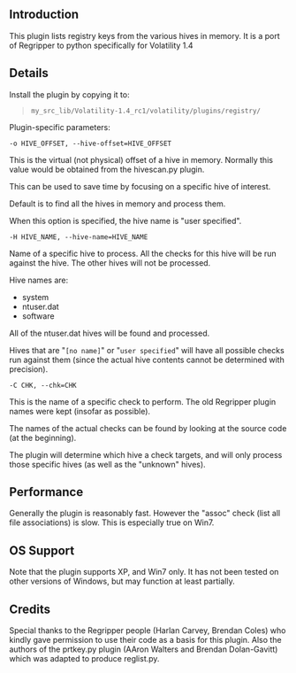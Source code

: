 ## Introduction ##

This plugin lists registry keys from the various hives in memory. It is a port of Regripper to python specifically for Volatility 1.4


## Details ##

Install the plugin by copying it to:

> `my_src_lib/Volatility-1.4_rc1/volatility/plugins/registry/`

Plugin-specific parameters:

```
-o HIVE_OFFSET, --hive-offset=HIVE_OFFSET
```

This is the virtual (not physical) offset of a hive in memory. Normally this value would be obtained from the hivescan.py plugin.

This can be used to save time by focusing on a specific hive of interest.

Default is to find all the hives in memory and process them.

When this option is specified, the hive name is "user specified".

```
-H HIVE_NAME, --hive-name=HIVE_NAME
```

Name of a specific hive to process. All the checks for this hive will be run against the hive. The other hives will not be processed.

Hive names are:

  * system
  * ntuser.dat
  * software

All of the ntuser.dat hives will be found and processed.

Hives that are "`[no name]`" or "`user specified`" will have all possible checks run against them (since the actual hive contents cannot be determined with precision).

```
-C CHK, --chk=CHK
```

This is the name of a specific check to perform. The old Regripper plugin names were kept (insofar as possible).

The names of the actual checks can be found by looking at the source code (at the beginning).

The plugin will determine which hive a check targets, and will only process those specific hives (as well as the "unknown" hives).


## Performance ##

Generally the plugin is reasonably fast. However the "assoc" check (list all file associations) is slow. This is especially true on Win7.

## OS Support ##

Note that the plugin supports XP, and Win7 only. It has not been tested on other versions of Windows, but may function at least partially.

## Credits ##

Special thanks to the Regripper people (Harlan Carvey, Brendan Coles) who kindly gave permission to use their code as a basis for this plugin. Also the authors of the prtkey.py plugin (AAron Walters and Brendan Dolan-Gavitt) which was adapted to produce reglist.py.